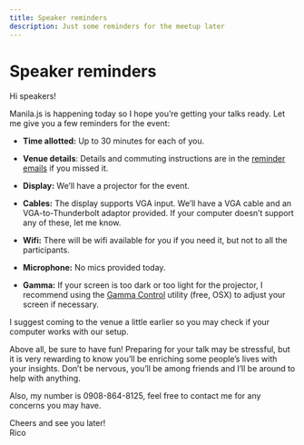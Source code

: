 ```yaml
---
title: Speaker reminders
description: Just some reminders for the meetup later
---
```


# Speaker reminders

Hi speakers!

Manila.js is happening today so I hope you’re getting your talks ready. Let me give you a few reminders for the event:

* __Time allotted:__ Up to 30 minutes for each of you.

* __Venue details__: Details and commuting instructions are in the [reminder emails][welcome] if you missed it.

* __Display:__ We’ll have a projector for the event.

* __Cables:__ The display supports VGA input. We’ll have a VGA cable and an VGA-to-Thunderbolt adaptor provided. If your computer doesn’t support any of these, let me know.

* __Wifi:__ There will be wifi available for you if you need it, but not to all the participants.

* __Microphone:__ No mics provided today.

* __Gamma:__ If your screen is too dark or too light for the projector, I recommend using the [Gamma Control] utility (free, OSX) to adjust your screen if necessary.

I suggest coming to the venue a little earlier so you may check if your computer works with our setup.

Above all, be sure to have fun! Preparing for your talk may be stressful, but it is very rewarding to know you’ll be enriching some people’s lives with your insights. Don’t be nervous, you’ll be among friends and I’ll be around to help with anything.

Also, my number is 0908-864-8125, feel free to contact me for any concerns you may have.

Cheers and see you later!<br>
Rico

[Gamma Control]: https://michelf.ca/projects/gamma-control/
[welcome]: http://manilajs.com/p/012-welcome.html
